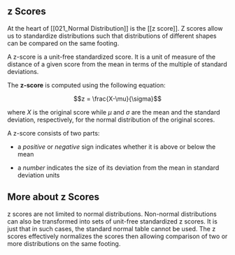 ## z Scores

At the heart of [[021_Normal Distribution]] is the [[z score]]. Z scores allow us to standardize distributions such that distributions of different shapes can be compared on the same footing. 

A z-score is a unit-free standardized score. It is a unit of measure of the distance of a given score from the mean in terms of the multiple of standard deviations. 

The **z-score** is computed using the following equation:

$$z = \frac{X-\mu}{\sigma}$$

where  $X$ is the original score while $\mu$ and $\sigma$ are the mean and the standard deviation, respectively, for the normal distribution of the original scores.

A z-score consists of two parts:

-   a _positive_ or _negative_ sign indicates whether it is above or below the mean
    
-   a _number_ indicates the size of its deviation from the mean in standard deviation units

## More about z Scores

z scores are not limited to normal distributions. Non-normal distributions can also be transformed into sets of unit-free standardized z scores. It is just that in such cases, the standard normal table cannot be used. The z scores effectively normalizes the scores then allowing comparison of two or more distributions on the same footing. 